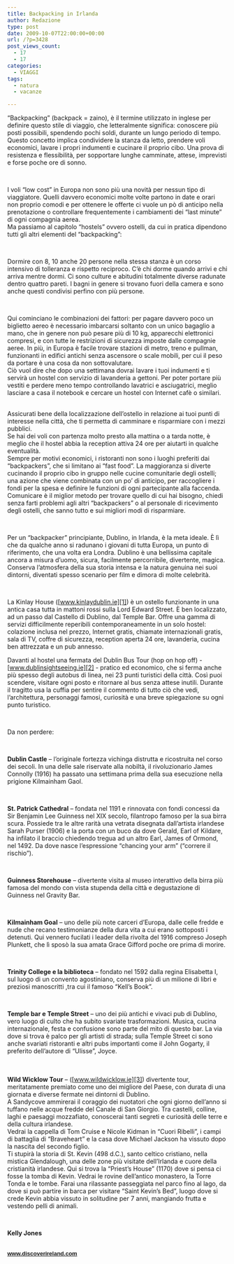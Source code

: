```yaml
---
title: Backpacking in Irlanda
author: Redazione
type: post
date: 2009-10-07T22:00:00+00:00
url: /?p=3428
post_views_count:
  - 17
  - 17
categories:
  - VIAGGI
tags:
  - natura
  - vacanze

---
```

&ldquo;Backpacking&rdquo; (backpack = zaino), &egrave; il termine utilizzato in inglese per definire questo stile di viaggio, che letteralmente significa: conoscere pi&ugrave; posti possibili, spendendo pochi soldi, durante un lungo periodo di tempo. Questo concetto implica condividere la stanza da letto, prendere voli economici, lavare i propri indumenti e cucinare il proprio cibo. Una prova di resistenza e flessibilit&agrave;, per sopportare lunghe camminate, attese, imprevisti e forse poche ore di sonno.

&nbsp;

I voli &ldquo;low cost&rdquo; in Europa non sono pi&ugrave; una novit&agrave; per nessun tipo di viaggiatore. Quelli davvero economici molte volte partono in date e orari non proprio comodi e per ottenere le offerte ci vuole un p&ograve; di anticipo nella prenotazione o controllare frequentemente i cambiamenti dei &ldquo;last minute&rdquo; di ogni compagnia aerea.  
Ma passiamo al capitolo &ldquo;hostels&rdquo; ovvero ostelli, da cui in pratica dipendono tutti gli altri elementi del &ldquo;backpacking&rdquo;:

&nbsp;

Dormire con 8, 10 anche 20 persone nella stessa stanza &egrave; un corso intensivo di tolleranza e rispetto reciproco. C&rsquo;&egrave; chi dorme quando arrivi e chi arriva mentre dormi. Ci sono culture e abitudini totalmente diverse radunate dentro quattro pareti. I bagni in genere si trovano fuori della camera e sono anche questi condivisi perfino con pi&ugrave; persone.

&nbsp;

Qui cominciano le combinazioni dei fattori: per pagare davvero poco un biglietto aereo &egrave; necessario imbarcarsi soltanto con un unico bagaglio a mano, che in genere non pu&ograve; pesare pi&ugrave; di 10 kg, apparecchi elettronici compresi, e con tutte le restrizioni di sicurezza imposte dalle compagnie aeree. In pi&ugrave;, in Europa &egrave; facile trovare stazioni di metro, treno e pullman, funzionanti in edifici antichi senza ascensore o scale mobili, per cui il peso da portare &egrave; una cosa da non sottovalutare.  
Ci&ograve; vuol dire che dopo una settimana dovrai lavare i tuoi indumenti e ti servir&agrave; un hostel con servizio di lavanderia a gettoni. Per poter portare pi&ugrave; vestiti e perdere meno tempo controllando lavatrici e asciugatrici, meglio lasciare a casa il notebook e cercare un hostel con Internet caf&egrave; o similari.  
&nbsp;

Assicurati bene della localizzazione dell&rsquo;ostello in relazione ai tuoi punti di interesse nella citt&agrave;, che ti permetta di camminare e risparmiare con i mezzi pubblici.  
Se hai dei voli con partenza molto presto alla mattina o a tarda notte, &egrave; meglio che il hostel abbia la reception attiva 24 ore per aiutarti in qualche eventualit&agrave;.  
Sempre per motivi economici, i ristoranti non sono i luoghi preferiti dai &ldquo;backpackers&rdquo;, che si limitano ai &ldquo;fast food&rdquo;. La maggioranza si diverte cucinando il proprio cibo in gruppo nelle cucine comunitarie degli ostelli; una azione che viene combinata con un po&rsquo; di anticipo, per raccogliere i fondi per la spesa e definire le funzioni di ogni partecipante alla faccenda.  
Comunicare &egrave; il miglior metodo per trovare quello di cui hai bisogno, chiedi senza farti problemi agli altri &ldquo;backpackers&rdquo; o al personale di ricevimento degli ostelli, che sanno tutto e sui migliori modi di risparmiare.

&nbsp;

Per un &ldquo;backpacker&rdquo; principiante, Dublino, in Irlanda, &egrave; la meta ideale. &Egrave; l&igrave; che da qualche anno si radunano i giovani di tutta Europa, un punto di riferimento, che una volta era Londra. Dublino &egrave; una bellissima capitale ancora a misura d&rsquo;uomo, sicura, facilmente percorribile, divertente, magica. Conserva l&rsquo;atmosfera della sua storia intensa e la natura genuina nei suoi dintorni, diventati spesso scenario per film e dimora di molte celebrit&agrave;.

&nbsp;

La Kinlay House ([www.kinlaydublin.ie][1]) &egrave; un ostello funzionante in una antica casa tutta in mattoni rossi sulla Lord Edward Street. &Egrave; ben localizzato, ad un passo dal Castello di Dublino, dal Temple Bar. Offre una gamma di servizi difficilmente reperibili contemporaneamente in un solo hostel: colazione inclusa nel prezzo, Internet gratis, chiamate internazionali gratis, sala di TV, coffre di sicurezza, reception aperta 24 ore, lavanderia, cucina ben attrezzata e un pub annesso.

Davanti al hostel una fermata del Dublin Bus Tour (hop on hop off) &#45; [www.dublinsightseeing.ie][2] &#45; pratico ed economico, che si ferma anche pi&ugrave; spesso degli autobus di linea, nei 23 punti turistici della citt&agrave;. Cos&igrave; puoi scendere, visitare ogni posto e ritornare al bus senza attese inutili. Durante il tragitto usa la cuffia per sentire il commento di tutto ci&ograve; che vedi, l&rsquo;architettura, personaggi famosi, curiosit&agrave; e una breve spiegazione su ogni punto turistico.

&nbsp;

Da non perdere:

&nbsp;

**Dublin Castle** &ndash; l&rsquo;originale fortezza vichinga distrutta e ricostruita nel corso dei secoli. In una delle sale riservate alla nobilt&agrave;, il rivoluzionario James Connolly (1916) ha passato una settimana prima della sua esecuzione nella prigione Kilmainham Gaol.

&nbsp;

**St. Patrick Cathedral** &ndash; fondata nel 1191 e rinnovata con fondi concessi da Sir Benjamin Lee Guinness nel XIX secolo, filantropo famoso per la sua birra scura. Possiede tra le altre rarit&agrave; una vetrata disegnata dall&rsquo;artista irlandese Sarah Purser (1906) e la porta con un buco da dove Gerald, Earl of Kildare, ha infilato il braccio chiedendo tregua ad un altro Earl, James of Ormond, nel 1492. Da dove nasce l&rsquo;espressione &ldquo;chancing your arm&rdquo; (&ldquo;correre il rischio&rdquo;).

&nbsp;

**Guinness Storehouse** &ndash; divertente visita al museo interattivo della birra pi&ugrave; famosa del mondo con vista stupenda della citt&agrave; e degustazione di Guinness nel Gravity Bar.

&nbsp;

**Kilmainham Goal** &ndash; uno delle pi&ugrave; note carceri d&rsquo;Europa, dalle celle fredde e nude che recano testimonianze della dura vita a cui erano sottoposti i detenuti. Qui vennero fucilati i leader della rivolta del 1916 compreso Joseph Plunkett, che l&igrave; spos&ograve; la sua amata Grace Gifford poche ore prima di morire.

&nbsp;

**Trinity College e la biblioteca** &ndash; fondato nel 1592 dalla regina Elisabetta I, sul luogo di un convento agostiniano, conserva pi&ugrave; di un milione di libri e preziosi manoscritti ,tra cui il famoso &ldquo;Kell&rsquo;s Book&rdquo;.

&nbsp;

**Temple bar e Temple Street** &ndash; uno dei pi&ugrave; antichi e vivaci pub di Dublino, vero luogo di culto che ha subito svariate trasformazioni. Musica, cucina internazionale, festa e confusione sono parte del mito di questo bar. La via dove si trova &egrave; palco per gli artisti di strada; sulla Temple Street ci sono anche svariati ristoranti e altri pubs importanti come il John Gogarty, il preferito dell&rsquo;autore di &ldquo;Ulisse&rdquo;, Joyce.  
&nbsp;  
&nbsp;

**Wild Wicklow Tour** &ndash; ([www.wildwicklow.ie][3]) divertente tour, meritatamente premiato come uno dei migliore del Paese, con durata di una giornata e diverse fermate nei dintorni di Dublino.  
A Sandycove ammirerai il coraggio dei nuotatori che ogni giorno dell&rsquo;anno si tuffano nelle acque fredde del Canale di San Giorgio. Tra castelli, colline, laghi e paesaggi mozzafiato, conoscerai tanti segreti e curiosit&agrave; delle terre e della cultura irlandese.  
Vedrai la cappella di Tom Cruise e Nicole Kidman in &ldquo;Cuori Ribelli&rdquo;, i campi di battaglia di &ldquo;Braveheart&rdquo; e la casa dove Michael Jackson ha vissuto dopo la nascita del secondo figlio.  
Ti stupir&agrave; la storia di St. Kevin (498 d.C.), santo celtico cristiano, nella mistica Glendalough, una delle zone pi&ugrave; visitate dell&rsquo;Irlanda e cuore della cristianit&agrave; irlandese. Qui si trova la &ldquo;Priest&rsquo;s House&rdquo; (1170) dove si pensa ci fosse la tomba di Kevin. Vedrai le rovine dell&rsquo;antico monastero, la Torre Tonda e le tombe. Farai una rilassante passeggiata nel parco fino al lago, da dove si pu&ograve; partire in barca per visitare &ldquo;Saint Kevin&rsquo;s Bed&rdquo;, luogo dove si crede Kevin abbia vissuto in solitudine per 7 anni, mangiando frutta e vestendo pelli di animali.

&nbsp;

**Kelly Jones**  
&nbsp;

**<span class="Apple&#45;style&#45;span" style="font&#45;family: arial, sans&#45;serif; font&#45;size: small; "><a href="https://www.discoverireland.com">www.discoverireland.com</a></span>**

 [1]: https://www.kinlaydublin.ie
 [2]: https://www.dublinsightseeing.ie
 [3]: https://www.wildwicklow.ie